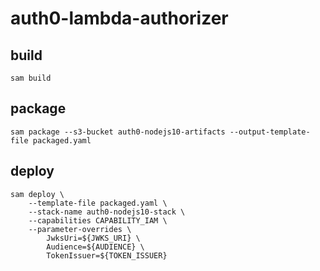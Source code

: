 # auth0-lambda-authorizer

## build

```
sam build
```

## package

```
sam package --s3-bucket auth0-nodejs10-artifacts --output-template-file packaged.yaml
```

## deploy

```
sam deploy \
    --template-file packaged.yaml \
    --stack-name auth0-nodejs10-stack \
    --capabilities CAPABILITY_IAM \
    --parameter-overrides \
        JwksUri=${JWKS_URI} \
        Audience=${AUDIENCE} \
        TokenIssuer=${TOKEN_ISSUER}
```
